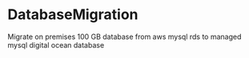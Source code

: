 # DatabaseMigration
Migrate on premises 100 GB database from aws mysql rds to managed mysql digital ocean database
